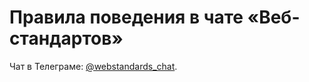 # Правила поведения в чате «Веб-стандартов»

Чат в Телеграме: [@webstandards_chat](https://t.me/webstandards_chat).
